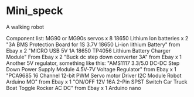 # Mini_speck
A walking robot

Component list:
  MG90 or MG90s servos x 8
  18650 Lithium Ion batteries x 2
  "3A BMS Protection Board for 1S 3.7V 18650 Li-ion lithium Battery" from Ebay x 2
  "MICRO USB 5V 1A 18650 TP4056 Lithium Battery Charger Module" From Ebay x 2
  "Buck dc step down converter 3A" from Ebay x 1
  Another 5V regulator, something like this: "AMS1117 3.3/5.0 DC-DC Step Down Power Supply Module 4.5V-7V Voltage Regulator" from Ebay x 1
  "PCA9685 16 Channel 12-bit PWM Servo motor Driver I2C Module Robot Arduino MO" from Ebay x 1
  "ON/OFF 12V 16A 2-Pin SPST Switch Car Truck Boat Toggle Rocker AC DC" from Ebay x 1
  Arduino nano
  
  
  
